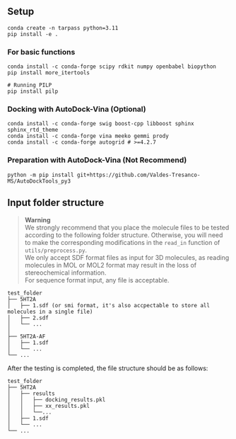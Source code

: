 ## Setup
```
conda create -n tarpass python=3.11
pip install -e . 
```
### For basic functions
```
conda install -c conda-forge scipy rdkit numpy openbabel biopython
pip install more_itertools

# Running PILP
pip install pilp
```

### Docking with AutoDock-Vina (Optional)
```
conda install -c conda-forge swig boost-cpp libboost sphinx sphinx_rtd_theme
conda install -c conda-forge vina meeko gemmi prody
conda install -c conda-forge autogrid # >=4.2.7
```

### Preparation with AutoDock-Vina (Not Recommend)
```
python -m pip install git+https://github.com/Valdes-Tresanco-MS/AutoDockTools_py3
```

## Input folder structure 
> **Warning**  
> We strongly recommend that you place the molecule files to be tested according to the following folder structure. Otherwise, you will need to make the corresponding modifications in the `read_in` function of `utils/preprocess.py`.  
> We only accept SDF format files as input for 3D molecules, as reading molecules in MOL or MOL2 format may result in the loss of stereochemical information.  
> For sequence format input, any file is acceptable.

```
test_folder
├── 5HT2A
│   ├── 1.sdf (or smi format, it's also accpectable to store all molecules in a single file)
│   ├── 2.sdf
│   └── ...
│ 
├── 5HT2A-AF
│   ├── 1.sdf
│   └── ...
└── ...
```

After the testing is completed, the file structure should be as follows:
```
test_folder
├── 5HT2A
│   ├── results
│   │   ├── docking_results.pkl
│   │   ├── xx_results.pkl
│   │   └──...
│   ├── 1.sdf
│   └── ...
└── ...
```